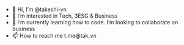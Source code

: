 - 👋 Hi, I’m @takeshi-vn
- 👀 I’m interested in Tech, 3ESG & Business
- 🌱 I’m currently learning how to code.
I’m looking to collaborate on business
- 📫 How to reach me t.me@tak_vn


<!---
takeshi-vn/takeshi-vn is a ✨ special ✨ repository because its `README.md` (this file) appears on your GitHub profile.
You can click the Preview link to take a look at your changes.
--->
